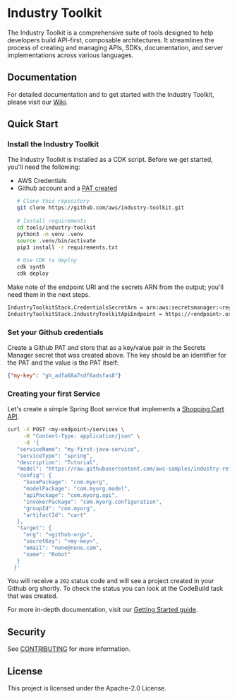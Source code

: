 # Industry Toolkit

The Industry Toolkit is a comprehensive suite of tools designed to help developers build API-first, composable architectures. It streamlines the process of creating and managing APIs, SDKs, documentation, and server implementations across various languages.

## Documentation

For detailed documentation and to get started with the Industry Toolkit, please visit our [Wiki](https://github.com/aws/industry-toolkit/wiki).

## Quick Start

### Install the Industry Toolkit
The Industry Toolkit is installed as a CDK script. Before we get started, you'll need the following:

- AWS Credentials
- Github account and a [PAT created](https://docs.github.com/en/authentication/keeping-your-account-and-data-secure/managing-your-personal-access-tokens)

```bash
   # Clone this repository
   git clone https://github.com/aws/industry-toolkit.git
   
   # Install requirements
   cd tools/industry-toolkit
   python3 -m venv .venv
   source .venv/bin/activate
   pip3 install -r requirements.txt
   
   # Use CDK to deploy
   cdk synth
   cdk deploy
```

Make note of the endpoint URI and the secrets ARN from the output; you'll need them in the next steps.

```bash
IndustryToolkitStack.CredentialsSecretArn = arn:aws:secretsmanager:<region>:<account>:secret:IndustryToolkitCredentials
IndustryToolkitStack.IndustryToolkitApiEndpoint = https://<endpoint>.execute-api.<region>.amazonaws.com/prod/

```

### Set your Github credentials
Create a Github PAT and store that as a key/value pair in the Secrets Manager secret that was created above. The key should be an identifier for the PAT and the value is the PAT itself:
```json
{"my-key": "gh_adfa68a7sdf6adsfas8"}
```

### Creating your first Service
Let's create a simple Spring Boot service that implements a [Shopping Cart API](https://raw.githubusercontent.com/aws-samples/industry-reference-models/refs/heads/main/domains/retail/models/cart/model/cart.openapi.yaml).

```bash
curl -X POST <my-endpoint>/services \
     -H "Content-Type: application/json" \
     -d '{
   "serviceName": "my-first-java-service",
   "serviceType": "spring",
   "description": "Tutorial",
   "model": "https://raw.githubusercontent.com/aws-samples/industry-reference-models/refs/heads/main/domains/retail/models/cart/model/cart.openapi.yaml",
   "config": {
     "basePackage": "com.myorg",
     "modelPackage": "com.myorg.model",
     "apiPackage": "com.myorg.api",
     "invokerPackage": "com.myorg.configuration",
     "groupId": "com.myorg",
     "artifactId": "cart"
   },
   "target": {
     "org": "<github-org>",
     "secretKey": "<my-key>",
     "email": "none@none.com",
     "name": "Robot"
   }
  }'
```

You will receive a `202` status code and will see a project created in your Github org shortly. To check the status you can look at the CodeBuild task that was created.

For more in-depth documentation, visit our [Getting Started guide](https://github.com/aws/industry-toolkit/wiki/01:-Getting-Started).

## Security

See [CONTRIBUTING](CONTRIBUTING.md#security-issue-notifications) for more information.

## License

This project is licensed under the Apache-2.0 License.


